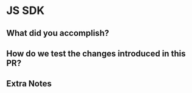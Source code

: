 # JS SDK

## What did you accomplish?

## How do we test the changes introduced in this PR?

## Extra Notes
